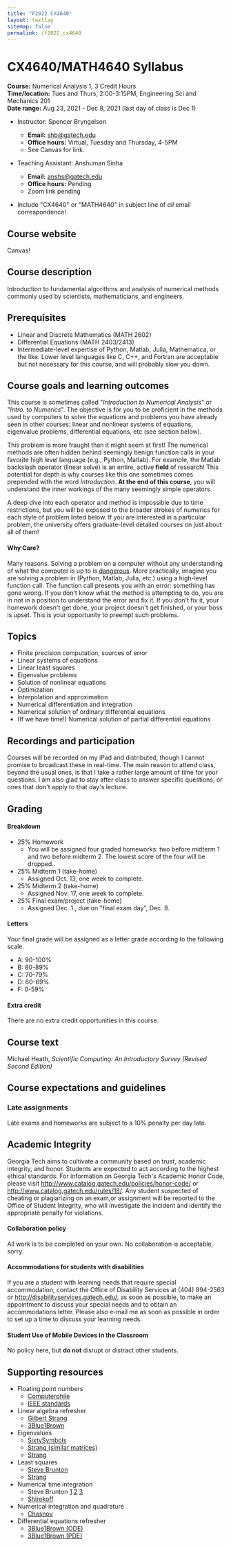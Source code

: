 ```yaml
---
title: "F2022 CX4640"
layout: textlay
sitemap: false
permalink: /f2022_cx4640
---
```


# CX4640/MATH4640 Syllabus

__Course:__ Numerical Analysis 1, 3 Credit Hours  
__Time/location:__ Tues and Thurs, 2:00-3:15PM, Engineering Sci and Mechanics 201  
__Date range:__ Aug 23, 2021 - Dec 8, 2021 (last day of class is Dec 1)

* Instructor: Spencer Bryngelson 
	* **Email:** shb@gatech.edu
  * **Office hours:** Virtual, Tuesday and Thursday, 4-5PM
  * See Canvas for link.

* Teaching Assistant: Anshuman Sinha
	* **Email:** anshs@gatech.edu
  * **Office hours:** Pending
  * Zoom link pending

* Include "CX4640" or "MATH4640" in subject line of _all_ email correspondence!

## Course website

Canvas!

## Course description

Introduction to fundamental algorithms and analysis of numerical methods commonly used by scientists, mathematicians, and engineers. 

## Prerequisites

* Linear and Discrete Mathematics (MATH 2602) 
* Differential Equations (MATH 2403/2413)
* Intermediate-level expertise of Python, Matlab, Julia, Mathematica, or the like.
Lower level languages like C, C++, and Fortran are acceptable but not necessary for this course, and will probably slow you down.

## Course goals and learning outcomes

This course is sometimes called "_Introduction to Numerical Analysis_" or "_Intro. to Numerics_". 
The objective is for you to be proficient in the methods used by computers to solve the equations and problems you have already seen in other courses: linear and nonlinear systems of equations, eigenvalue problems, differential equations, etc (see section below).

This problem is more fraught than it might seem at first!
The numerical methods are often hidden behind seemingly benign function calls in your favorite high level language (e.g., Python, Matlab).
For example, the Matlab backslash operator (linear solve) is an entire, active __field__ of research! 
This potential for depth is why courses like this one sometimes comes prepended with the word _Introduction_.
__At the end of this course__, you will understand the inner workings of the many seemingly simple operators.

A deep dive into each operator and method is impossible due to time restrictions, but you will be exposed to the broader strokes of numerics for each style of problem listed below.
If you are interested in a particular problem, the university offers graduate-level detailed courses on just about all of them!

#### Why Care?

Many reasons.
Solving a problem on a computer without any understanding of what the computer is up to is [dangerous](http://ta.twi.tudelft.nl/users/vuik/wi211/disasters.html).
More practically, imagine you are solving a problem in (Python, Matlab, Julia, etc.) using a high-level function call. 
The function call presents you with an error: something has gone wrong.
If you don't know what the method is attempting to do, you are in not in a position to understand the error and fix it.
If you don't fix it, your homework doesn't get done, your project doesn't get finished, or your boss is upset.
This is your opportunity to preempt such problems.

## Topics

* Finite precision computation, sources of error
* Linear systems of equations
* Linear least squares 
* Eigenvalue problems
* Solution of nonlinear equations
* Optimization
* Interpolation and approximation
* Numerical differentiation and integration
* Numerical solution of ordinary differential equations
* (If we have time!) Numerical solution of partial differential equations

## Recordings and participation

Courses will be recorded on my iPad and distributed, though I cannot promise to broadcast these in real-time.
The main reason to attend class, beyond the usual ones, is that I take a rather large amount of time for your questions. 
I am also glad to stay after class to answer specific questions, or ones that don't apply to that day's lecture.

## Grading

#### Breakdown 

* 25% Homework 
	* You will be assigned four graded homeworks: two before midterm 1 and two before midterm 2. 
	The lowest score of the four will be dropped.
* 25% Midterm 1 (take-home)
	* Assigned Oct. 13, one week to complete.
* 25% Midterm 2 (take-home)
	* Assigned Nov. 17, one week to complete.
* 25% Final exam/project (take-home)
	* Assigned Dec. 1., due on "final exam day", Dec. 8.

#### Letters

Your final grade will be assigned as a letter grade according to the following scale. 

* A: 90-100%
* B: 80-89%
* C: 70-79%
* D: 60-69%
* F: 0-59%

#### Extra credit

There are no extra credit opportunities in this course.

## Course text

Michael Heath, *Scientific Computing: An Introductory Survey (Revised Second Edition)* 

## Course expectations and guidelines

### Late assignments

Late exams and homeworks are subject to a 10% penalty per day late.

## Academic Integrity

Georgia Tech aims to cultivate a community based on trust, academic integrity, and honor.
Students are expected to act according to the highest ethical standards.
For information on Georgia Tech's Academic Honor Code, please visit http://www.catalog.gatech.edu/policies/honor-code/ or http://www.catalog.gatech.edu/rules/18/.
Any student suspected of cheating or plagiarizing on an exam,or assignment will be reported to the Office of Student Integrity, who will investigate the incident and identify the appropriate penalty for violations.

#### Collaboration policy

All work is to be completed on your own. No collaboration is acceptable, sorry.

#### Accommodations for students with disabilities

If you are a student with learning needs that require special accommodation, contact the Office of Disability Services at (404) 894-2563 or http://disabilityservices.gatech.edu/, as soon as possible, to make an appointment to discuss your special needs and to obtain an accommodations letter.
Please also e-mail me as soon as possible in order to set up a time to discuss your learning needs.

#### Student Use of Mobile Devices in the Classroom

No policy here, but __do not__ disrupt or distract other students.

## Supporting resources

* Floating point numbers
  - [Computerphile](https://www.youtube.com/watch?v=PZRI1IfStY0)
  * [IEEE standards](https://www.youtube.com/watch?v=RuKkePyo9zk)
* Linear algebra refresher 
  - [Gilbert Strang](https://www.youtube.com/playlist?list=PL49CF3715CB9EF31D)
  - [3Blue1Brown](https://www.youtube.com/playlist?list=PLZHQObOWTQDPD3MizzM2xVFitgF8hE_ab)
* Eigenvalues
  - [SixtySymbols](https://www.youtube.com/watch?v=PFDu9oVAE-g)
  * [Strang (similar matrices)](https://www.youtube.com/watch?v=LKMGo8G7-vk)
  - [Strang](https://www.youtube.com/watch?v=ZTNniGvY5IQ)
* Least squares
  - [Steve Brunton](https://www.youtube.com/watch?v=PjeOmOz9jSY)
  * [Strang](https://www.youtube.com/watch?v=ZUU57Q3CFOU)
* Numerical time integration
  - Steve Brunton 
    [1](https://www.youtube.com/watch?v=rdB9vN2YxKs)
    [2](https://www.youtube.com/watch?v=zdz1q4tJOmE)
    [3](https://www.youtube.com/watch?v=5CXhHx56COo)
  * [Shirokoff](https://www.youtube.com/watch?v=X5-ucBtneVM)
* Numerical integration and quadrature
  * [Chasnov](https://www.youtube.com/watch?v=w2xjlPwYock)
* Differential equations refresher
  * [3Blue1Brown (ODE)](https://youtu.be/p_di4Zn4wz4)
  * [3Blue1Brown (PDE)](https://youtu.be/ly4S0oi3Yz8)

